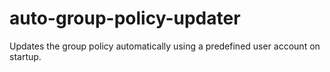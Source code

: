 # auto-group-policy-updater
Updates the group policy automatically using a predefined user account on startup.
